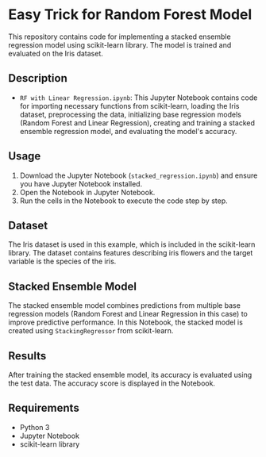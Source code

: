 # Easy Trick for Random Forest Model

This repository contains code for implementing a stacked ensemble regression model using scikit-learn library. The model is trained and evaluated on the Iris dataset.

## Description
- `RF with Linear Regression.ipynb`: This Jupyter Notebook contains code for importing necessary functions from scikit-learn, loading the Iris dataset, preprocessing the data, initializing base regression models (Random Forest and Linear Regression), creating and training a stacked ensemble regression model, and evaluating the model's accuracy.

## Usage
1. Download the Jupyter Notebook (`stacked_regression.ipynb`) and ensure you have Jupyter Notebook installed.
2. Open the Notebook in Jupyter Notebook.
3. Run the cells in the Notebook to execute the code step by step.

## Dataset
The Iris dataset is used in this example, which is included in the scikit-learn library. The dataset contains features describing iris flowers and the target variable is the species of the iris.

## Stacked Ensemble Model
The stacked ensemble model combines predictions from multiple base regression models (Random Forest and Linear Regression in this case) to improve predictive performance. In this Notebook, the stacked model is created using `StackingRegressor` from scikit-learn.

## Results
After training the stacked ensemble model, its accuracy is evaluated using the test data. The accuracy score is displayed in the Notebook.

## Requirements
- Python 3
- Jupyter Notebook
- scikit-learn library
